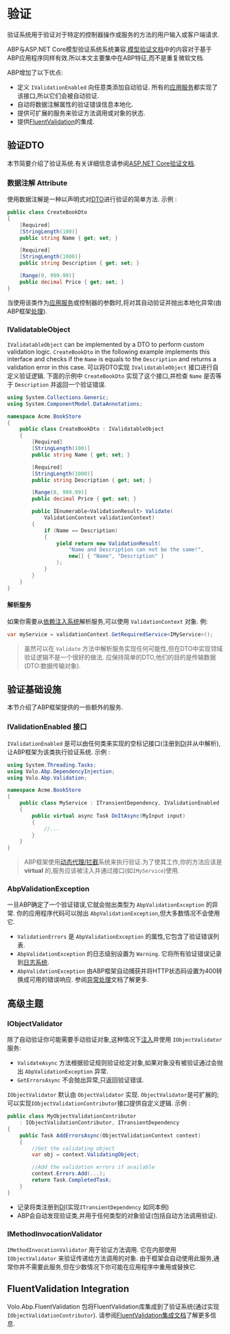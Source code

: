# 验证

验证系统用于验证对于特定的控制器操作或服务的方法的用户输入或客户端请求.

ABP与ASP.NET Core模型验证系统系统兼容,[模型验证文档](https://docs.microsoft.com/en-us/aspnet/core/mvc/models/validation)中的内容对于基于ABP应用程序同样有效.所以本文主要集中在ABP特征,而不是重复微软文档.

ABP增加了以下优点:

* 定义 `IValidationEnabled` 向任意类添加自动验证. 所有的[应用服务](Application-Services.md)都实现了该接口,所以它们会被自动验证.
* 自动将数据注解属性的验证错误信息本地化.
* 提供可扩展的服务来验证方法调用或对象的状态.
* 提供[FluentValidation](https://fluentvalidation.net/)的集成.

## 验证DTO

本节简要介绍了验证系统.有关详细信息请参阅[ASP.NET Core验证文档](https://docs.microsoft.com/zh-cn/aspnet/core/mvc/models/validation).

### 数据注解 Attribute

使用数据注解是一种以声明式对[DTO](Data-Transfer-Objects.md)进行验证的简单方法.
示例 :

````csharp
public class CreateBookDto
{
    [Required]
    [StringLength(100)]
    public string Name { get; set; }

    [Required]
    [StringLength(1000)]
    public string Description { get; set; }

    [Range(0, 999.99)]
    public decimal Price { get; set; }
}
````

当使用该类作为[应用服务](Application-Services.md)或控制器的参数时,将对其自动验证并抛出本地化异常(由ABP框架[处理](Exception-Handling.md)).

### IValidatableObject

`IValidatableObject` can be implemented by a DTO to perform custom validation logic. `CreateBookDto`  in the following example implements this interface and checks if the `Name` is equals to the `Description` and returns a validation error in this case.
可以将DTO实现 `IValidatableObject` 接口进行自定义验证逻辑. 下面的示例中 `CreateBookDto` 实现了这个接口,并检查 `Name` 是否等于 `Description` 并返回一个验证错误.

````csharp
using System.Collections.Generic;
using System.ComponentModel.DataAnnotations;

namespace Acme.BookStore
{
    public class CreateBookDto : IValidatableObject
    {
        [Required]
        [StringLength(100)]
        public string Name { get; set; }

        [Required]
        [StringLength(1000)]
        public string Description { get; set; }

        [Range(0, 999.99)]
        public decimal Price { get; set; }

        public IEnumerable<ValidationResult> Validate(
            ValidationContext validationContext)
        {
            if (Name == Description)
            {
                yield return new ValidationResult(
                    "Name and Description can not be the same!",
                    new[] { "Name", "Description" }
                );
            }
        }
    }
}
````

#### 解析服务

如果你需要从[依赖注入系统](Dependency-Injection.md)解析服务,可以使用 `ValidationContext` 对象.
例:

````csharp
var myService = validationContext.GetRequiredService<IMyService>();
````

> 虽然可以在 `Validate` 方法中解析服务实现任何可能性,但在DTO中实现领域验证逻辑不是一个很好的做法. 应保持简单的DTO,他们的目的是传输数据(DTO:数据传输对象).

## 验证基础设施

本节介绍了ABP框架提供的一些额外的服务.

### IValidationEnabled 接口

`IValidationEnabled` 是可以由任何类来实现的空标记接口(注册到[DI](Dependency-Injection.md)并从中解析),让ABP框架为该类执行验证系统.
示例 :

````csharp
using System.Threading.Tasks;
using Volo.Abp.DependencyInjection;
using Volo.Abp.Validation;

namespace Acme.BookStore
{
    public class MyService : ITransientDependency, IValidationEnabled
    {
        public virtual async Task DoItAsync(MyInput input)
        {
            //...
        }
    }
}
````

> ABP框架使用[动态代理/拦截](Dynamic-Proxying-Interceptors.md)系统来执行验证.为了使其工作,你的方法应该是 **virtual** 的,服务应该被注入并通过接口(如`IMyService`)使用.

### AbpValidationException

一旦ABP确定了一个验证错误,它就会抛出类型为 `AbpValidationException` 的异常. 你的应用程序代码可以抛出 `AbpValidationException`,但大多数情况不会使用它.

* `ValidationErrors` 是 `AbpValidationException` 的属性,它包含了验证错误列表.
* `AbpValidationException` 的日志级别设置为 `Warning`. 它将所有验证错误记录到[日志系统](Logging.md).
* `AbpValidationException` 由ABP框架自动捕获并将HTTP状态码设置为400转换成可用的错误响应. 参阅[异常处理](Exception-Handling.md)文档了解更多.

## 高级主题

### IObjectValidator

除了自动验证你可能需要手动验证对象,这种情况下[注入](Dependency-Injection.md)并使用 `IObjectValidator` 服务:

* `ValidateAsync` 方法根据验证​​规则验证给定对象,如果对象没有被验证通过会抛出 `AbpValidationException` 异常.
* `GetErrorsAsync` 不会抛出异常,只返回验证错误.

`IObjectValidator` 默认由 `ObjectValidator` 实现. `ObjectValidator`是可扩展的; 可以实现`IObjectValidationContributor`接口提供自定义逻辑.
示例 :

````csharp
public class MyObjectValidationContributor
    : IObjectValidationContributor, ITransientDependency
{
    public Task AddErrorsAsync(ObjectValidationContext context)
    {
        //Get the validating object
        var obj = context.ValidatingObject;

        //Add the validation errors if available
        context.Errors.Add(...);
        return Task.CompletedTask;
    }
}
````

* 记录将类注册到[DI](Dependency-Injection.md)(实现`ITransientDependency` 如同本例)
* ABP会自动发现验证类,并用于任何类型的对象验证(包括自动方法调用验证).

### IMethodInvocationValidator

`IMethodInvocationValidator` 用于验证方法调用. 它在内部使用 `IObjectValidator` 来验证传递给方法调用的对象. 由于框架会自动使用此服务,通常你并不需要此服务,但在少数情况下你可能在应用程序中重用或替换它.

## FluentValidation Integration

Volo.Abp.FluentValidation 包将FluentValidation库集成到了验证系统(通过实现 `IObjectValidationContributor`). 请参阅[FluentValidation集成文档](FluentValidation.md)了解更多信息.